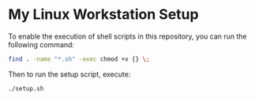 # My Linux Workstation Setup

To enable the execution of shell scripts in this repository, you can run the following command:
```bash
find . -name "*.sh" -exec chmod +x {} \;
```

Then to run the setup script, execute:
```bash
./setup.sh
```